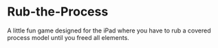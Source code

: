 Rub-the-Process
===============

A little fun game designed for the iPad where you have to rub a covered process model until you freed all elements.

